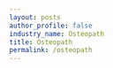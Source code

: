 ```yaml
---
layout: posts 
author_profile: false 
industry_name: Osteopath
title: Osteopath
permalink: /osteopath
---
```

